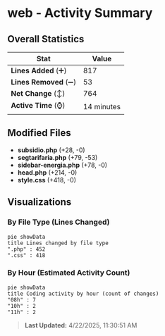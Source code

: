 # web - Activity Summary 

## Overall Statistics

| Stat                   | Value                                                             |
| ---------------------- | ----------------------------------------------------------------- |
| **Lines Added** (➕)   | 817                                          |
| **Lines Removed** (➖) | 53                                        |
| **Net Change** (↕)    | 764                |
| **Active Time** (⌚)   | 14 minutes |


## Modified Files
- **subsidio.php** (+28, -0)
- **segtarifaria.php** (+79, -53)
- **sidebar-energia.php** (+78, -0)
- **head.php** (+214, -0)
- **style.css** (+418, -0)

## Visualizations

### By File Type (Lines Changed)

```mermaid
pie showData
title Lines changed by file type
".php" : 452
".css" : 418
```

### By Hour (Estimated Activity Count)

```mermaid
pie showData
title Coding activity by hour (count of changes)
"08h" : 7
"10h" : 2
"11h" : 2
```


> **Last Updated:** 4/22/2025, 11:30:51 AM